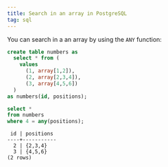 ```yaml
---
title: Search in an array in PostgreSQL
tag: sql
---
```


You can search in a an array by using the `ANY` function:

```sql
create table numbers as 
  select * from (
    values 
      (1, array[1,2]), 
      (2, array[2,3,4]), 
      (3, array[4,5,6])
  )
as numbers(id, positions);

select *
from numbers
where 4 = any(positions);
```

```
 id | positions
----+-----------
  2 | {2,3,4}
  3 | {4,5,6}
(2 rows)
```
